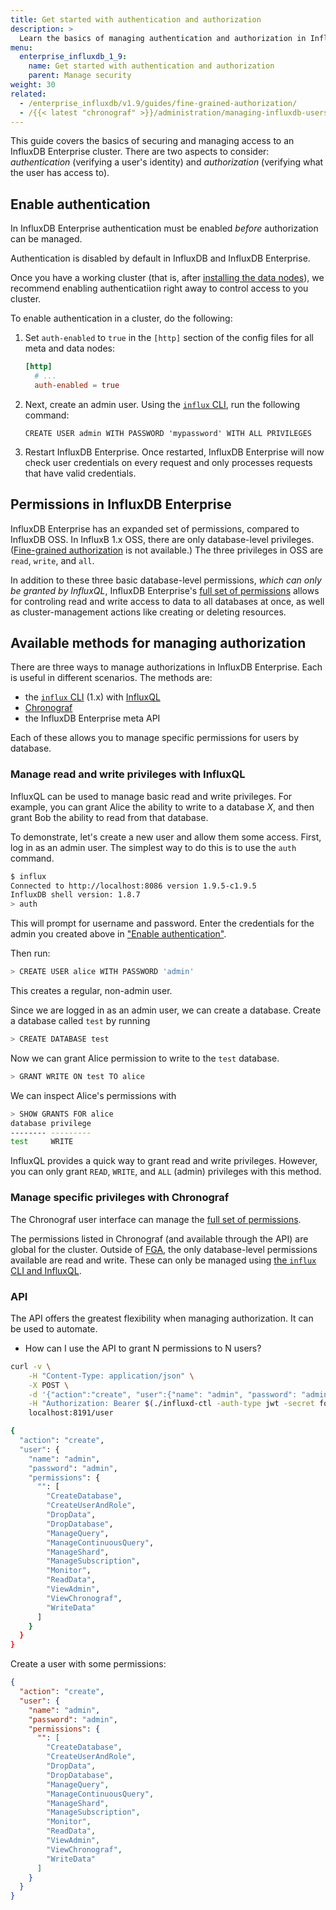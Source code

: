 ```yaml
---
title: Get started with authentication and authorization
description: >
  Learn the basics of managing authentication and authorization in InfluxDB Enterprise
menu:
  enterprise_influxdb_1_9:
    name: Get started with authentication and authorization
    parent: Manage security
weight: 30
related:
  - /enterprise_influxdb/v1.9/guides/fine-grained-authorization/
  - /{{< latest "chronograf" >}}/administration/managing-influxdb-users/
---
```


<!--
{{% note %}}
#### Authentication recommended on public endpoints
If InfluxDB Enterprise is being deployed on a publicly accessible endpoint,
we strongly recommend enabling authentication.
Otherwise, data and potentially destructive commands will be publicly available to any unauthenticated user.
For additional security,
InfluxDB Enterprise should be run behind a third-party service.
Authentication and authorization should not be soley relied upon
to prevent access and protect data from malicious actors.
{{% /note %}}
-->

This guide covers the basics of securing and managing access to an InfluxDB Enterprise cluster.
There are two aspects to consider: 
*authentication* (verifying a user's identity)
and *authorization* (verifying what the user has access to).

<!-- After enabling authentication, we will walk through some basic examples of managing users and permissions. -->

## Enable authentication

In InfluxDB Enterprise authentication must be enabled *before* authorization can be managed.

Authentication is disabled by default in InfluxDB and InfluxDB Enterprise.

Once you have a working cluster
(that is, after [installing the data nodes](/enterprise_influxdb/v1.9/introduction/install-and-deploy/installation/data_node_installation/)),
we recommend enabling authenticatiion right away to control access to you cluster.

To enable authentication in a cluster, do the following:

1. Set `auth-enabled` to `true` in the `[http]` section of the config files for all meta and data nodes:
   ```toml
   [http]
     # ...
     auth-enabled = true
   ```
1. Next, create an admin user.
   Using the [`influx` CLI](/enterprise_influxdb/v1.9/tools/influx-cli/),
   run the following command:
   ```
   CREATE USER admin WITH PASSWORD 'mypassword' WITH ALL PRIVILEGES
   ```
   <!-- when you run this command, it gives all but the 4 extra permissions -->
1. Restart InfluxDB Enterprise.
   Once restarted, InfluxDB Enterprise will now check user credentials on every request
   and only processes requests that have valid credentials.
   <!-- What's the best way to restart? -->

## Permissions in InfluxDB Enterprise

InfluxDB Enterprise has an expanded set of permissions, compared to InfluxDB OSS.
In InfluxB 1.x OSS, there are only database-level privileges.
([Fine-grained authorization]() is not available.)
The three privileges in OSS are `read`, `write`, and `all`.

In addition to these three basic database-level permissions,
_which can only be granted by InfluxQL_,
InfluxDB Enterprise's [full set of permissions](/enterprise_influxdb/v1.9/administration/manage/security/authentication_and_authorization-api/#list-of-available-privileges)
allows for controling read and write access to data to all databases at once,
as well as cluster-management actions like creating or deleting resources.

## Available methods for managing authorization

There are three ways to manage authorizations in InfluxDB Enterprise.
Each is useful in different scenarios.
The methods are:

- the [`influx` CLI](#influxql) (1.x) with [InfluxQL](#influxql)
- [Chronograf]()
- the InfluxDB Enterprise meta API

Each of these allows you to manage specific permissions for users by database.

<!-- Also need to handle Chronograf and Kapacitor permssions. -->

### Manage read and write privileges with InfluxQL

InfluxQL can be used to manage basic read and write privileges.
For example, you can grant Alice the ability to write to a database *X*,
and then grant Bob the ability to read from that database.

To demonstrate, let's create a new user and allow them some access.
First, log in as an admin user.
The simplest way to do this is to use the `auth` command.

```sh
$ influx
Connected to http://localhost:8086 version 1.9.5-c1.9.5
InfluxDB shell version: 1.8.7
> auth
```

This will prompt for username and password.
Enter the credentials for the admin you created above in ["Enable authentication"](#enable-authentication).

Then run:

```sh
> CREATE USER alice WITH PASSWORD 'admin'
```

This creates a regular, non-admin user.

Since we are logged in as an admin user, we can create a database.
Create a database called `test` by running

```sh
> CREATE DATABASE test
```

Now we can grant Alice permission to write to the `test` database.

```sh
> GRANT WRITE ON test TO alice
```

We can inspect Alice's permissions with

```sh
> SHOW GRANTS FOR alice
database privilege
-------- ---------
test     WRITE
```

InfluxQL provides a quick way to grant read and write privileges.
However, you can only grant `READ`, `WRITE`, and `ALL` (admin) privileges with this method.

### Manage specific privileges with Chronograf

The Chronograf user interface can manage the [full set of permissions](/enterprise_influxdb/v1.9/administration/manage/security/authentication_and_authorization-api/#list-of-available-privileges).

The permissions listed in Chronograf (and available through the API) are global for the cluster.
Outside of [FGA](), the only database-level permissions available are read and write.
These can only be managed using [the `influx` CLI and InfluxQL](#manage-read-and-write-privileges-with-influxql).

### API

The API offers the greatest flexibility when managing authorization.
It can be used to automate.

<!-- How does `NoPermissions` behave? https://github.com/influxdata/plutonium/blob/master/meta/data.go#L1833 -->

- How can I use the API to grant N permissions to N users?

```sh
curl -v \
    -H "Content-Type: application/json" \
    -X POST \
    -d '{"action":"create", "user":{"name": "admin", "password": "admin", "permissions":{"":["CreateDatabase","CreateUserAndRole","DropData","DropDatabase","ManageQuery","ManageContinuousQuery","ManageShard","ManageSubscription","Monitor","ReadData","ViewAdmin","ViewChronograf","WriteData"]}}}' \
    -H "Authorization: Bearer $(./influxd-ctl -auth-type jwt -secret foo2 token)" \
    localhost:8191/user

{
  "action": "create",
  "user": {
    "name": "admin",
    "password": "admin",
    "permissions": {
      "": [
        "CreateDatabase",
        "CreateUserAndRole",
        "DropData",
        "DropDatabase",
        "ManageQuery",
        "ManageContinuousQuery",
        "ManageShard",
        "ManageSubscription",
        "Monitor",
        "ReadData",
        "ViewAdmin",
        "ViewChronograf",
        "WriteData"
      ]
    }
  }
}
```

Create a user with some permissions:

```json
{
  "action": "create",
  "user": {
    "name": "admin",
    "password": "admin",
    "permissions": {
      "": [
        "CreateDatabase",
        "CreateUserAndRole",
        "DropData",
        "DropDatabase",
        "ManageQuery",
        "ManageContinuousQuery",
        "ManageShard",
        "ManageSubscription",
        "Monitor",
        "ReadData",
        "ViewAdmin",
        "ViewChronograf",
        "WriteData"
      ]
    }
  }
}
```

